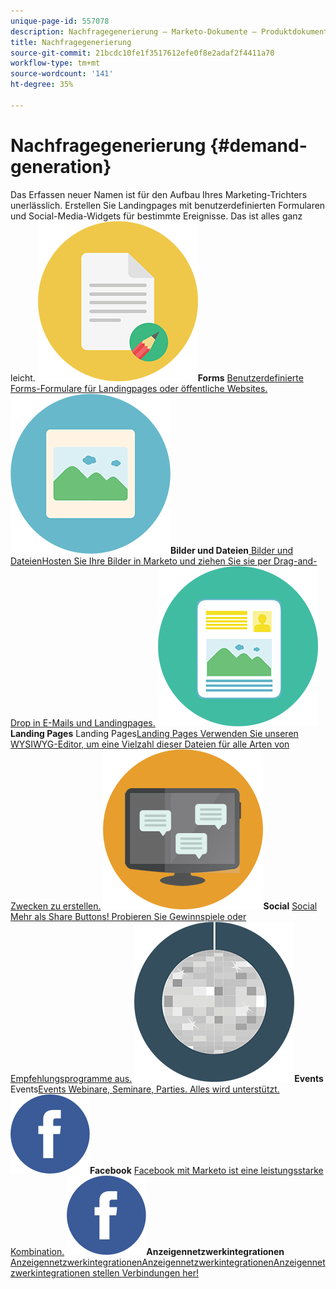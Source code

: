 ```yaml
---
unique-page-id: 557078
description: Nachfragegenerierung – Marketo-Dokumente – Produktdokumentation
title: Nachfragegenerierung
source-git-commit: 21bcdc10fe1f3517612efe0f8e2adaf2f4411a70
workflow-type: tm+mt
source-wordcount: '141'
ht-degree: 35%

---
```



# Nachfragegenerierung {#demand-generation}

Das Erfassen neuer Namen ist für den Aufbau Ihres Marketing-Trichters unerlässlich. Erstellen Sie Landingpages mit benutzerdefinierten Formularen und Social-Media-Widgets für bestimmte Ereignisse. Das ist alles ganz leicht.
**![Forms](assets/documents-bookmarks-16.png)Forms** [Benutzerdefinierte Forms-Formulare für Landingpages oder öffentliche Websites.](https://docs.marketo.com/display/DOCS/Forms)     **![Bilder und Dateien](assets/graphic-design-tools-06.png)Bilder und Dateien**&#x200B;[ Bilder und DateienHosten Sie Ihre Bilder in Marketo und ziehen Sie sie per Drag-and-Drop in E-Mails und Landingpages.](https://docs.marketo.com/display/DOCS/Images+and+Files)     **![Landing Pages](assets/office-artboard-80.png)Landing Pages** Landing Pages[Landing Pages Verwenden Sie unseren WYSIWYG-Editor, um eine Vielzahl dieser Dateien für alle Arten von Zwecken zu erstellen.](https://docs.marketo.com/pages/viewpage.action?pageId=2359689)     **![Social](assets/chat-messages-18.png)Social** [Social Mehr als Share Buttons! Probieren Sie Gewinnspiele oder Empfehlungsprogramme aus.](https://docs.marketo.com/display/DOCS/Social)     **![Events](assets/party-10.png)Events** Events[Events Webinare, Seminare, Parties. Alles wird unterstützt.](https://docs.marketo.com/pages/viewpage.action?pageId=2949755)     **![Facebook](assets/facebook-icon.png)Facebook** [Facebook mit Marketo ist eine leistungsstarke Kombination.](https://docs.marketo.com/display/DOCS/Facebook)     **![Anzeigennetzwerkintegrationen](assets/facebook-icon.png)Anzeigennetzwerkintegrationen**&#x200B;[ AnzeigennetzwerkintegrationenAnzeigennetzwerkintegrationenAnzeigennetzwerkintegrationen stellen Verbindungen her!](https://docs.marketo.com/display/DOCS/Ad+Network+Integrations)
